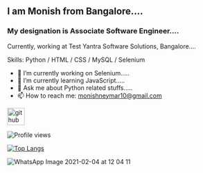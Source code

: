 ##  I am Monish from Bangalore....
### My designation is Associate Software Engineer....
Currently, working at Test Yantra Software Solutions, Bangalore....

Skills: Python / HTML / CSS / MySQL / Selenium 

- 🔭 I’m currently working on Selenium.....
- 🌱 I’m currently learning JavaScript.....
- 💬 Ask me about Python related stuffs..... 
- 📫 How to reach me: monishneymar10@gmail.com 

[<img src='https://cdn.jsdelivr.net/npm/simple-icons@3.0.1/icons/github.svg' alt='github' height='40'>](https://github.com/monish-mnjds)  

![Profile views](https://gpvc.arturio.dev/monish-mnjds)

[![Top Langs](https://github-readme-stats.vercel.app/api/top-langs/?username=monish-mnjds)](https://github.com/anuraghazra/github-readme-stats)

![WhatsApp Image 2021-02-04 at 12 04 11 ](https://user-images.githubusercontent.com/66905892/106864542-08c14480-66f0-11eb-8ce8-82b22dbd1f23.jpeg)
